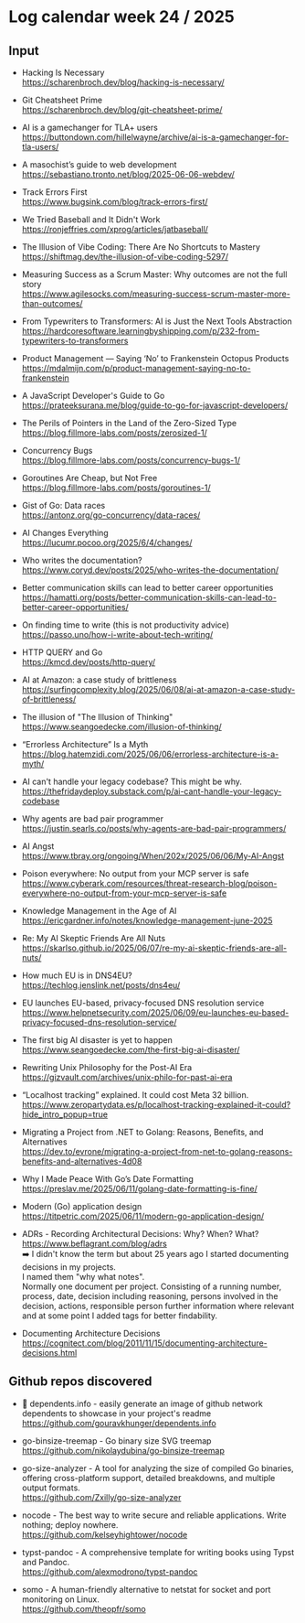 # Log calendar week 24 / 2025


## Input
- Hacking Is Necessary<br>https://scharenbroch.dev/blog/hacking-is-necessary/
- Git Cheatsheet Prime<br>https://scharenbroch.dev/blog/git-cheatsheet-prime/

- AI is a gamechanger for TLA+ users<br>https://buttondown.com/hillelwayne/archive/ai-is-a-gamechanger-for-tla-users/
- A masochist’s guide to web development<br>https://sebastiano.tronto.net/blog/2025-06-06-webdev/
- Track Errors First<br>https://www.bugsink.com/blog/track-errors-first/

- We Tried Baseball and It Didn't Work<br>https://ronjeffries.com/xprog/articles/jatbaseball/
- The Illusion of Vibe Coding: There Are No Shortcuts to Mastery<br>https://shiftmag.dev/the-illusion-of-vibe-coding-5297/


- Measuring Success as a Scrum Master: Why outcomes are not the full story<br>https://www.agilesocks.com/measuring-success-scrum-master-more-than-outcomes/
- From Typewriters to Transformers: AI is Just the Next Tools Abstraction<br>https://hardcoresoftware.learningbyshipping.com/p/232-from-typewriters-to-transformers
- Product Management — Saying ‘No’ to Frankenstein Octopus Products<br>https://mdalmijn.com/p/product-management-saying-no-to-frankenstein
- A JavaScript Developer's Guide to Go<br>https://prateeksurana.me/blog/guide-to-go-for-javascript-developers/
- The Perils of Pointers in the Land of the Zero-Sized Type<br>https://blog.fillmore-labs.com/posts/zerosized-1/
- Concurrency Bugs<br>https://blog.fillmore-labs.com/posts/concurrency-bugs-1/
- Goroutines Are Cheap, but Not Free<br>https://blog.fillmore-labs.com/posts/goroutines-1/
- Gist of Go: Data races<br>https://antonz.org/go-concurrency/data-races/
- AI Changes Everything<br>https://lucumr.pocoo.org/2025/6/4/changes/
- Who writes the documentation?<br>https://www.coryd.dev/posts/2025/who-writes-the-documentation/
- Better communication skills can lead to better career opportunities<br>https://hamatti.org/posts/better-communication-skills-can-lead-to-better-career-opportunities/
- On finding time to write (this is not productivity advice)<br>https://passo.uno/how-i-write-about-tech-writing/
- HTTP QUERY and Go<br>https://kmcd.dev/posts/http-query/
- AI at Amazon: a case study of brittleness<br>https://surfingcomplexity.blog/2025/06/08/ai-at-amazon-a-case-study-of-brittleness/
- The illusion of "The Illusion of Thinking"<br>https://www.seangoedecke.com/illusion-of-thinking/
- “Errorless Architecture” Is a Myth<br>https://blog.hatemzidi.com/2025/06/06/errorless-architecture-is-a-myth/
- AI can't handle your legacy codebase? This might be why.<br>https://thefridaydeploy.substack.com/p/ai-cant-handle-your-legacy-codebase
- Why agents are bad pair programmer<br>https://justin.searls.co/posts/why-agents-are-bad-pair-programmers/
- AI Angst<br>https://www.tbray.org/ongoing/When/202x/2025/06/06/My-AI-Angst
- Poison everywhere: No output from your MCP server is safe<br>https://www.cyberark.com/resources/threat-research-blog/poison-everywhere-no-output-from-your-mcp-server-is-safe
- Knowledge Management in the Age of AI<br>https://ericgardner.info/notes/knowledge-management-june-2025
- Re: My AI Skeptic Friends Are All Nuts<br>https://skarlso.github.io/2025/06/07/re-my-ai-skeptic-friends-are-all-nuts/

- How much EU is in DNS4EU?<br>https://techlog.jenslink.net/posts/dns4eu/
- EU launches EU-based, privacy-focused DNS resolution service<br>https://www.helpnetsecurity.com/2025/06/09/eu-launches-eu-based-privacy-focused-dns-resolution-service/
- The first big AI disaster is yet to happen<br>https://www.seangoedecke.com/the-first-big-ai-disaster/
- Rewriting Unix Philosophy for the Post-AI Era<br>https://gizvault.com/archives/unix-philo-for-past-ai-era
- “Localhost tracking” explained. It could cost Meta 32 billion.<br>https://www.zeropartydata.es/p/localhost-tracking-explained-it-could?hide_intro_popup=true
- Migrating a Project from .NET to Golang: Reasons, Benefits, and Alternatives<br>https://dev.to/evrone/migrating-a-project-from-net-to-golang-reasons-benefits-and-alternatives-4d08


- Why I Made Peace With Go’s Date Formatting<br>https://preslav.me/2025/06/11/golang-date-formatting-is-fine/
- Modern (Go) application design<br>https://titpetric.com/2025/06/11/modern-go-application-design/

- ADRs - Recording Architectural Decisions: Why? When? What?<br>https://www.beflagrant.com/blog/adrs
<br>:arrow_right: 
I didn't know the term but about 25 years ago I started documenting decisions in my projects.
<br>I named them "why what notes".
<br>Normally one document per project. Consisting of a running number, process, date, decision including reasoning, persons involved in the decision, actions, responsible person further information where relevant and at some point I added tags for better findability.


- Documenting Architecture Decisions<br>https://cognitect.com/blog/2011/11/15/documenting-architecture-decisions.html




## Github repos discovered
- :memo: dependents.info - easily generate an image of github network dependents to showcase in your project's readme<br>https://github.com/gouravkhunger/dependents.info

- go-binsize-treemap - Go binary size SVG treemap<br>https://github.com/nikolaydubina/go-binsize-treemap

- go-size-analyzer - A tool for analyzing the size of compiled Go binaries, offering cross-platform support, detailed breakdowns, and multiple output formats.<br>https://github.com/Zxilly/go-size-analyzer

- nocode - The best way to write secure and reliable applications. Write nothing; deploy nowhere.<br>https://github.com/kelseyhightower/nocode

- typst-pandoc - A comprehensive template for writing books using Typst and Pandoc.<br>https://github.com/alexmodrono/typst-pandoc

- somo - A human-friendly alternative to netstat for socket and port monitoring on Linux.<br>https://github.com/theopfr/somo

